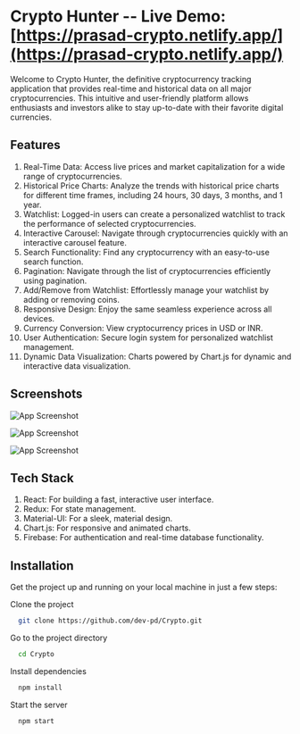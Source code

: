 # Crypto Hunter -- Live Demo: [https://prasad-crypto.netlify.app/](https://prasad-crypto.netlify.app/)

Welcome to Crypto Hunter, the definitive cryptocurrency tracking application that provides real-time and historical data on all major cryptocurrencies.
This intuitive and user-friendly platform allows enthusiasts and investors alike to stay up-to-date with their favorite digital currencies.

## Features
1. Real-Time Data: Access live prices and market capitalization for a wide range of cryptocurrencies.
2. Historical Price Charts: Analyze the trends with historical price charts for different time frames, including 24 hours, 30 days, 3 months, and 1 year.
3. Watchlist: Logged-in users can create a personalized watchlist to track the performance of selected cryptocurrencies.
4. Interactive Carousel: Navigate through cryptocurrencies quickly with an interactive carousel feature.
5. Search Functionality: Find any cryptocurrency with an easy-to-use search function.
6. Pagination: Navigate through the list of cryptocurrencies efficiently using pagination.
7. Add/Remove from Watchlist: Effortlessly manage your watchlist by adding or removing coins.
8. Responsive Design: Enjoy the same seamless experience across all devices.
9. Currency Conversion: View cryptocurrency prices in USD or INR.
10. User Authentication: Secure login system for personalized watchlist management.
11. Dynamic Data Visualization: Charts powered by Chart.js for dynamic and interactive data visualization.

## Screenshots

![App Screenshot](https://github.com/deshpandeprasad/Crypto/assets/113398599/49702ee9-028d-4735-aa25-d1580da8f6f8)

![App Screenshot](https://github.com/deshpandeprasad/Crypto/assets/113398599/14062b64-5716-466e-b7bc-2c2e25ae257b)

![App Screenshot](https://github.com/deshpandeprasad/Crypto/assets/113398599/7c5c1dc7-5c4b-4d7a-859c-9a8ace9b0245)

## Tech Stack

1. React: For building a fast, interactive user interface.
2. Redux: For state management.
3. Material-UI: For a sleek, material design.
4. Chart.js: For responsive and animated charts.
5. Firebase: For authentication and real-time database functionality.

## Installation

Get the project up and running on your local machine in just a few steps:

Clone the project

```bash
  git clone https://github.com/dev-pd/Crypto.git
```

Go to the project directory

```bash
  cd Crypto
```

Install dependencies

```bash
  npm install
```

Start the server

```bash
  npm start
```
